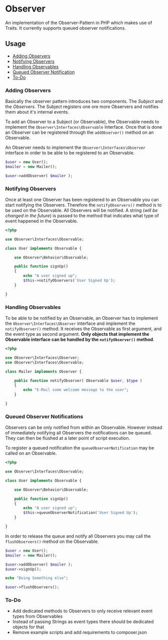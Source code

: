 # Observer
An implementation of the Observer-Pattern in PHP which makes use of Traits.
It currently supports queued observer notifications.

## Usage

* [Adding Observers](#adding-observers)
* [Notifying Observers](#notifying-observers)
* [Handling Observables](#handling-observables)
* [Queued Observer Notification](#queued-observer-notifications)
* [To-Do](#to-do)

### Adding Observers

Basically the observer pattern introduces two components. The *Subject* and the *Observers*. 
The Subject registers one ore more Observers and notifies them about it's internal events.

To add an Observer to a Subject (or Observable), the Observable needs to implement the
`Observer\Interfaces\Observable` Interface. Once that is done an Observer can be registered
through the `addObserver()` method on an Observable.

An Observer needs to implement the `Observer\Interfaces\Observer` interface in order to be
able to be registered to an Observable.

```php
$user = new User();
$mailer = new Mailer();

$user->addObserver( $mailer );
```

### Notifying Observers

Once at least one Observer has been registered to an Observable you can start notifying
the Observers. Therefore the `notifyObservers()` method is to be used on the Observable.
All Observers will be notified. A string (*will be changed in the future*) is passed to 
the method that indicates what type of event happened in the Observable.

```php
<?php

use Observer\Interfaces\Observable;

class User implements Observable {

	use Observer\Behavior\Observable;

	public function signUp()
	{
		echo "A user signed up";
		$this->notifyObservers('User Signed Up');
	}

}
``` 

### Handling Observables

To be able to be notified by an Observable, an Observer has to implement the `Observer\Interfaces\Observer` interface
and implement the `notifyObserver()` method. It receives the Observable as first argument, and the event type as second
argument. **Only objects that implement the Observable interface can be handled by the `notifyObserver()` method**.

```php
<?php

use Observer\Interfaces\Observer;
use Observer\Interfaces\Observable;

class Mailer implements Observer {

	public function notifyObserver( Observable $user, $type )
	{
		echo "E-Mail some welcome message to the user";
	}

}
```

### Queued Observer Notifications

Observers can be only notified from within an Observable. However instead of immediately notifying all Observers
the notifications can be queued. They can then be flushed at a later point of script execution.

To register a queued notification the `queueObserverNotification` may be called on an Observable.

```php
<?php

use Observer\Interfaces\Observable;

class User implements Observable {

	use Observer\Behavior\Observable;

	public function signUp()
	{
		echo "A user signed up";
		$this->queueObserverNotification('User Signed Up');
	}

}
```

In order to release the queue and notify all Observers you may call the `flushObservers()` method
on the Observable.

```php
$user = new User();
$mailer = new Mailer();

$user->addObserver( $mailer );
$user->signUp();

echo "Doing Something else";

$user->flushObservers();
```

### To-Do

* Add dedicated methods to Observers to only receive relevant event types from Observables
* Instead of passing Strings as event types there should be dedicated objects for that
* Remove example scripts and add requirements to composer.json
